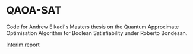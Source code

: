 # QAOA-SAT
 Code for Andrew Elkadi's Masters thesis on the Quantum Approximate Optimisation Algorithm for Boolean Satisfiability under Roberto Bondesan.

 [Interim report](https://www.overleaf.com/read/mqbqkvrzgyzq)